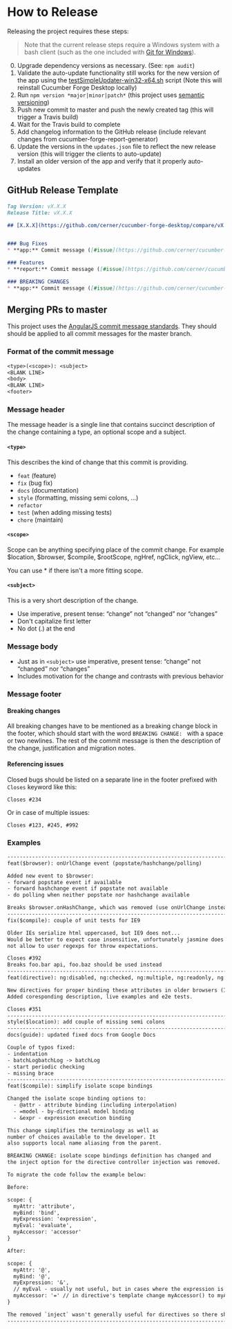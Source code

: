 # How to Release

Releasing the project requires these steps:

> Note that the current release steps require a Windows system with a bash client (such as the one included with [Git for Windows](https://gitforwindows.org/)).

0. Upgrade dependency versions as necessary. (See: `npm audit`)
1. Validate the auto-update functionality still works for the new version of the app using the [testSimpleUpdater-win32-x64.sh](.simpleUpdater/testSimpleUpdater-win32-x64.sh) script (Note this will reinstall Cucumber Forge Desktop locally)
2. Run `npm version *major|minor|patch*` (this project uses [semantic versioning](http://semver.org/))
3. Push new commit to master and push the newly created tag (this will trigger a Travis build)
4. Wait for the Travis build to complete
5. Add changelog information to the GitHub release (include relevant changes from cucumber-forge-report-generator)
6. Update the versions in the `updates.json` file to reflect the new release version (this will trigger the clients to auto-update)
7. Install an older version of the app and verify that it properly auto-updates

## GitHub Release Template

```.md
Tag Version: vX.X.X
Release Title: vX.X.X

## [X.X.X](https://github.com/cerner/cucumber-forge-desktop/compare/vX.X.W...vX.X.X) (YEAR-MO-DAY)


### Bug Fixes
* **app:** Commit message ([#issue](https://github.com/cerner/cucumber-forge-desktop/issues/#issue)) ([commit-hash](https://github.com/cerner/cucumber-forge-desktop/commit/commit-hash))

### Features
* **report:** Commit message ([#issue](https://github.com/cerner/cucumber-forge-report-generator/issues/#issue)) ([commit-hash](https://github.com/cerner/cucumber-forge-report-generator/commit/commit-hash))

### BREAKING CHANGES
* **app:** Commit message ([#issue](https://github.com/cerner/cucumber-forge-desktop/issues/#issue)) ([commit-hash](https://github.com/cerner/cucumber-forge-desktop/commit/commit-hash))
```

## Merging PRs to master

This project uses the [AngularJS commit message standards](https://docs.google.com/document/d/1QrDFcIiPjSLDn3EL15IJygNPiHORgU1_OOAqWjiDU5Y/edit#). They should should be applied to all commit messages for the master branch.

### Format of the commit message

```.txt
<type>(<scope>): <subject>
<BLANK LINE>
<body>
<BLANK LINE>
<footer>
```

### Message header

The message header is a single line that contains succinct description of the change containing a type, an optional scope and a subject.

#### `<type>`

This describes the kind of change that this commit is providing.

- `feat` (feature)
- `fix` (bug fix)
- `docs` (documentation)
- `style` (formatting, missing semi colons, …)
- `refactor`
- `test` (when adding missing tests)
- `chore` (maintain)

#### `<scope>`

Scope can be anything specifying place of the commit change. For example $location, $browser, $compile, $rootScope, ngHref, ngClick, ngView, etc...

You can use * if there isn't a more fitting scope.

#### `<subject>`

This is a very short description of the change.

- Use imperative, present tense: “change” not “changed” nor “changes”
- Don't capitalize first letter
- No dot (.) at the end

### Message body

- Just as in `<subject>` use imperative, present tense: “change” not “changed” nor “changes”
- Includes motivation for the change and contrasts with previous behavior

### Message footer

#### Breaking changes

All breaking changes have to be mentioned as a breaking change block in the footer, which should start with the word `BREAKING CHANGE: ` with a space or two newlines. The rest of the commit message is then the description of the change, justification and migration notes.

#### Referencing issues

Closed bugs should be listed on a separate line in the footer prefixed with `Closes` keyword like this:

`Closes #234`

Or in case of multiple issues:

`Closes #123, #245, #992`

### Examples

```.txt
--------------------------------------------------------------------------------
feat($browser): onUrlChange event (popstate/hashchange/polling)

Added new event to $browser:
- forward popstate event if available
- forward hashchange event if popstate not available
- do polling when neither popstate nor hashchange available

Breaks $browser.onHashChange, which was removed (use onUrlChange instead)
--------------------------------------------------------------------------------
fix($compile): couple of unit tests for IE9

Older IEs serialize html uppercased, but IE9 does not...
Would be better to expect case insensitive, unfortunately jasmine does
not allow to user regexps for throw expectations.

Closes #392
Breaks foo.bar api, foo.baz should be used instead
--------------------------------------------------------------------------------
feat(directive): ng:disabled, ng:checked, ng:multiple, ng:readonly, ng:selected

New directives for proper binding these attributes in older browsers (IE).
Added coresponding description, live examples and e2e tests.

Closes #351
--------------------------------------------------------------------------------
style($location): add couple of missing semi colons
--------------------------------------------------------------------------------
docs(guide): updated fixed docs from Google Docs

Couple of typos fixed:
- indentation
- batchLogbatchLog -> batchLog
- start periodic checking
- missing brace
--------------------------------------------------------------------------------
feat($compile): simplify isolate scope bindings

Changed the isolate scope binding options to:
  - @attr - attribute binding (including interpolation)
  - =model - by-directional model binding
  - &expr - expression execution binding

This change simplifies the terminology as well as
number of choices available to the developer. It
also supports local name aliasing from the parent.

BREAKING CHANGE: isolate scope bindings definition has changed and
the inject option for the directive controller injection was removed.

To migrate the code follow the example below:

Before:

scope: {
  myAttr: 'attribute',
  myBind: 'bind',
  myExpression: 'expression',
  myEval: 'evaluate',
  myAccessor: 'accessor'
}

After:

scope: {
  myAttr: '@',
  myBind: '@',
  myExpression: '&',
  // myEval - usually not useful, but in cases where the expression is assignable, you can use '='
  myAccessor: '=' // in directive's template change myAccessor() to myAccessor
}

The removed `inject` wasn't generally useful for directives so there should be no code using it.
--------------------------------------------------------------------------------
```
